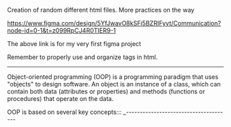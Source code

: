 Creation of random different html files. More practices on the way

https://www.figma.com/design/5YfJwavO8kSFi5BZRIFyyt/Communication?node-id=0-1&t=z099RpCJ4R0TIER9-1


The above link is for my very first figma project

Remember to properly use and organize tags in html.


---------------------------------------
Object-oriented programming (OOP) is a programming paradigm that uses "objects" to design software. An object is an instance of a class, which can contain both data (attributes or properties) and methods (functions or procedures) that operate on the data.

OOP is based on several key concepts:::
_--------------------------------------
